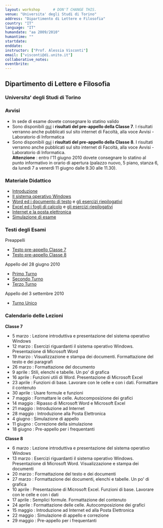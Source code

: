 ```yaml
---
layout: workshop      # DON'T CHANGE THIS.
venue: "Universita' degli Studi di Torino"
address: "Dipartimento di Lettere e Filosofia"
country: "IT" 
language: "IT" 
humandate: "aa 2009/2010" 
humantime: "" 
startdate: 
enddate:       
instructor: ["Prof. Alessia Visconti"] 
email: ["visconti@di.unito.it"]   
collaborative_notes: 
eventbrite:           
---
```


<h2>Dipartimento di Lettere e Filosofia</h2>
<h3>Universita' degli Studi di Torino </h3>

<p></p>


<h3>Avvisi</h3>

<p>	
<ul>
	<li>In sede di esame dovete consegnare lo statino valido</li>
	<li>Sono disponibili <a href="https://alesssia.github.io/lab_lettere_2009_10/assets/risultati_classe7.pdf">qui</a> i <b>risultati del pre-appello della Classe 7</b>. I risultati verranno anche pubblicati sul sito internet di Facolt&agrave;, alla voce Avvisi - Laboratorio di Informatica</li>
	<li>Sono disponibili <a href="https://alesssia.github.io/lab_lettere_2009_10/assets/risultati_classe8.pdf">qui</a> i <b>risultati del pre-appello della Classe 8</b>. I risultati verranno anche pubblicati sul sito internet di Facolt&agrave;, alla voce Avvisi - Laboratorio di Informatica.<br/>
    <b>Attenzione</b> :  entro l'11 giugno 2010 dovete consegnare lo statino al punto informativo in orario di apertura (palazzo nuovo, 5 piano, stanza 6, da luned&igrave; 7 a venerd&igrave; 11 giugno dalle 9.30 alle 11.30).</li>
</ul>
</p>
	
<h3>Materiale Didattico</h3>

<p>
<ul>
	<li><a href="https://alesssia.github.io/lab_lettere_2009_10/slidedecks/01-Introduzione.pdf">Introduzione</a></li>
	<li><a href="https://alesssia.github.io/lab_lettere_2009_10/slidedecks/02-Windows.pdf">Il sistema operativo Windows</a></li>
	<li><a href="https://alesssia.github.io/lab_lettere_2009_10/slidedecks/03-word.pdf">Word ed i documento di testo</a> e <a href="https://alesssia.github.io/lab_lettere_2009_10/slidedecks/03-word_EX.pdf">gli esercizi 	riepilogativi</a></li>
	<li><a href="https://alesssia.github.io/lab_lettere_2009_10/slidedecks/04-excel.pdf">Excel ed i fogli di calcolo</a> e <a href="https://alesssia.github.io/lab_lettere_2009_10/slidedecks/04-excel_EX.pdf">gli esercizi riepilogativi</a></li>
	<li><a href="https://alesssia.github.io/lab_lettere_2009_10/slidedecks/05-Internet.pdf">Internet e la posta elettronica</a></li>
	<li><a href="https://alesssia.github.io/lab_lettere_2009_10/slidedecks/Simulazione.pdf">Simulazione di esame</a></li>
</ul>	
</p>

<h3>Testi degli Esami</h3>

<p>

Preappelli
<ul>	
    <li><a href="https://alesssia.github.io/lab_lettere_2009_10/assets/Classe7.pdf">Testo pre-appello Classe 7</a></li>
	<li><a href="https://alesssia.github.io/lab_lettere_2009_10/assets/Classe8.pdf">Testo pre-appello Classe 8</a></li>
</ul>
			
Appello del 28 giugno 2010
<ul> 
 	<li><a href="https://alesssia.github.io/lab_lettere_2009_10/assets/Prova1.pdf">Primo Turno</a></li>
    <li><a href="https://alesssia.github.io/lab_lettere_2009_10/assets/Prova2.pdf">Secondo Turno</a></li>
    <li><a href="https://alesssia.github.io/lab_lettere_2009_10/assets/Prova3.pdf">Terzo Turno</a></li>
</ul>

Appello del 3 settembre 2010
<ul> 
	<li><a href="https://alesssia.github.io/lab_lettere_2009_10/assets//appello_settembre.pdf">Turno Unico</a></li>
</ul>
		
</p>
		
<h3>Calendario delle Lezioni</h3>

<p>
	
<b>Classe 7</b>
<ul>
	<li>5 marzo : Lezione introduttiva e presentazione del sistema operativo Windows</li>
	<li>12 marzo : Esercizi riguardanti il sistema operativo Windows. Presentazione di Microsoft Word</li>
	<li>19 marzo : Visualizzazione e stampa dei documenti. Formattazione del testo e dei paragrafi</li>
	<li>26 marzo : Formattazione del documento</li>
	<li>9 aprile : Stili, elenchi e tabelle. Un po' di grafica</li>
	<li>16 aprile : Funzioni utili di Word. Presentazione di Microsoft Excel</li>
	<li>23 aprile : Funzioni di base. Lavorare con le celle e con i dati. Formattare il contenuto</li>
	<li>30 aprile : Usare formule e funzioni</li>
	<li>7 maggio : Formattare le celle. Autocomposizione dei grafici</li>
	<li>14 maggio : Ripasso di Microsoft Word e Microsoft Excel</li>
	<li>21 maggio : Introduzione ad Internet</li>
	<li>28 maggio : Introduzione alla Posta Elettronica</li>
	<li>4 giugno : Simulazione di appello</li>
	<li>11 giugno : Correzione della simulazione</li>
	<li>18 giugno : Pre-appello per i frequentanti</li>
</ul>


<b>Classe 8</b>
<ul>			
	<li>6 marzo :  Lezione introduttiva e presentazione del sistema operativo Windows</li>
	<li>13 marzo :   Esercizi riguardanti il sistema operativo Windows. Presentazione di Microsoft Word. Visualizzazione e stampa dei documenti</li>
	<li>20 marzo :  Formattazione del testo e dei documenti</li>
	<li>27 marzo :  Formattazione dei documenti, elenchi e tabelle. Un po' di grafica</li>
	<li>10 aprile :  Presentazione di Microsoft Excel. Funzioni di base. Lavorare con le celle e con i dati</li>
	<li>17 aprile :  Semplici formule. Formattazione del contenuto</li>
	<li>24 aprile :  Formattazione delle celle. Autocomposizione dei grafici</li>
	<li>15 maggio :  Introduzione ad Internet ed alla Posta Elettronica</li>
	<li>22 maggio :  Simulazione di appello e correzione</li>
	<li>29 maggio :  Pre-appello per i frequentanti</li>
</ul>
	

</p>
